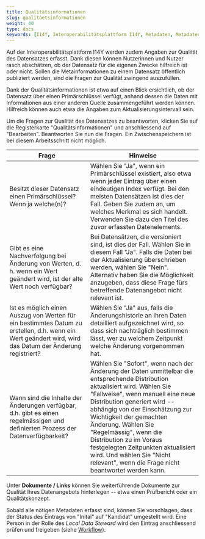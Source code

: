 ```yaml
---
title: Qualitätsinformationen
slug: qualitaetsinformationen
weight: 40
type: docs
keywords: [I14Y, Interoperabilitätsplattform I14Y, Metadaten, Metadaten-Katalog, Qualität, Qualitätsinformationen]
---
```


Auf der Interoperabilitätsplattform I14Y werden zudem Angaben zur Qualität des Datensatzes erfasst. Dank diesen können Nutzerinnen und Nutzer rasch abschätzen, ob der Datensatz für die eigenen Zwecke hilfreich ist oder nicht. Sollen die Metainformationen zu einem Datensatz öffentlich publiziert werden, sind die Fragen zur Qualität zwingend auszufüllen.

Dank der Qualitätsinformationen ist etwa auf einen Blick ersichtlich, ob der Datensatz über einen Primärschlüssel verfügt, anhand dessen die Daten mit Informationen aus einer anderen Quelle zusammengeführt werden können. Hilfreich können auch etwa die Angaben zum Aktualisierungsintervall sein.  

Um die Fragen zur Qualität des Datensatzes zu beantworten, klicken Sie auf die Registerkarte "Qualitätsinformationen" und anschliessend auf "Bearbeiten". Beantworten Sie nun die Fragen. Ein Zwischenspeichern ist bei diesem Arbeitsschritt nicht möglich. 

| Frage | Hinweise |
| --- | --- |
| Besitzt dieser Datensatz einen Primärschlüssel? Wenn ja welche(n)? | Wählen Sie "Ja", wenn ein Primärschlüssel existiert, also etwa wenn jeder Eintrag über einen eindeutigen Index verfügt. Bei den meisten Datensätzen ist dies der Fall. Geben Sie zudem an, um welches Merkmal es sich handelt. Verwenden Sie dazu den Titel des zuvor erfassten Datenelements. |
| Gibt es eine Nachverfolgung bei Änderung von Werten, d. h. wenn ein Wert geändert wird, ist der alte Wert noch verfügbar? | Bei Datensätzen, die versioniert sind, ist dies der Fall. Wählen Sie in diesem Fall "Ja". Falls die Daten bei der Aktualisierung überschrieben werden, wählen Sie "Nein". Alternativ haben Sie die Möglichkeit anzugeben, dass diese Frage fürs betreffende Datenangebot nicht relevant ist. |
| Ist es möglich einen Auszug von Werten für ein bestimmtes Datum zu erstellen, d.h. wenn ein Wert geändert wird, wird das Datum der Änderung registriert? | Wählen Sie "Ja" aus, falls die Änderungshistorie an ihren Daten detailliert aufgezeichnet wird, so dass sich nachträglich bestimmen lässt, wer zu welchem Zeitpunkt welche Änderung vorgenommen hat. |
| Wann sind die Inhalte der Änderungen verfügbar, d.h. gibt es einen regelmässigen und definierten Prozess der Datenverfügbarkeit? | Wählen Sie "Sofort", wenn nach der Änderung der Daten unmittelbar die entsprechende Distribution aktualisiert wird. Wählen Sie "Fallweise", wenn manuell eine neue Distribution generiert wird -- abhängig von der Einschätzung zur Wichtigkeit der gemachten Änderung. Wählen Sie "Regelmässig", wenn die Distribution zu im Voraus festgelegten Zeitpunkten aktualisiert wird. Und wählen Sie "Nicht relevant", wenn die Frage nicht beantwortet werden kann. |

Unter __Dokumente / Links__ können Sie weiterführende Dokumente zur Qualität Ihres Datenangebots hinterlegen -- etwa einen Prüfbericht oder ein Qualitätskonzept.

Sobald alle nötigen Metadaten erfasst sind, können Sie vorschlagen, dass der Status des Eintrags von "Inital" auf "Kandidat" umgestellt wird. Eine Person in der Rolle des _Local Data Steward_ wird den Eintrag anschliessend prüfen und freigeben (siehe [Workflow](/handbook/de/gouvernanz/arbeitsablauf)).
